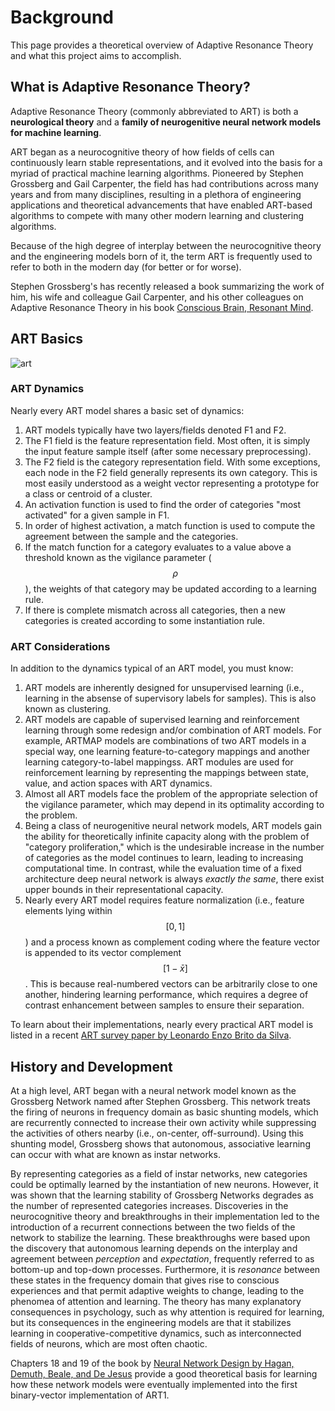 # Background

This page provides a theoretical overview of Adaptive Resonance Theory and what this project aims to accomplish.

## What is Adaptive Resonance Theory?

Adaptive Resonance Theory (commonly abbreviated to ART) is both a **neurological theory** and a **family of neurogenitive neural network models for machine learning**.

ART began as a neurocognitive theory of how fields of cells can continuously learn stable representations, and it evolved into the basis for a myriad of practical machine learning algorithms.
Pioneered by Stephen Grossberg and Gail Carpenter, the field has had contributions across many years and from many disciplines, resulting in a plethora of engineering applications and theoretical advancements that have enabled ART-based algorithms to compete with many other modern learning and clustering algorithms.

Because of the high degree of interplay between the neurocognitive theory and the engineering models born of it, the term ART is frequently used to refer to both in the modern day (for better or for worse).

Stephen Grossberg's has recently released a book summarizing the work of him, his wife and colleague Gail Carpenter, and his other colleagues on Adaptive Resonance Theory in his book [Conscious Brain, Resonant Mind](https://www.amazon.com/Conscious-Mind-Resonant-Brain-Makes/dp/0190070552).

## ART Basics

![art](../assets/downloads/art.png)

### ART Dynamics

Nearly every ART model shares a basic set of dynamics:

1. ART models typically have two layers/fields denoted F1 and F2.
2. The F1 field is the feature representation field.
    Most often, it is simply the input feature sample itself (after some necessary preprocessing).
3. The F2 field is the category representation field.
    With some exceptions, each node in the F2 field generally represents its own category.
    This is most easily understood as a weight vector representing a prototype for a class or centroid of a cluster.
4. An activation function is used to find the order of categories "most activated" for a given sample in F1.
5. In order of highest activation, a match function is used to compute the agreement between the sample and the categories.
6. If the match function for a category evaluates to a value above a threshold known as the vigilance parameter ($$\rho$$), the weights of that category may be updated according to a learning rule.
7. If there is complete mismatch across all categories, then a new categories is created according to some instantiation rule.

### ART Considerations

In addition to the dynamics typical of an ART model, you must know:

1. ART models are inherently designed for unsupervised learning (i.e., learning in the absense of supervisory labels for samples).
    This is also known as clustering.
2. ART models are capable of supervised learning and reinforcement learning through some redesign and/or combination of ART models.
    For example, ARTMAP models are combinations of two ART models in a special way, one learning feature-to-category mappings and another learning category-to-label mappingss.
    ART modules are used for reinforcement learning by representing the mappings between state, value, and action spaces with ART dynamics.
3. Almost all ART models face the problem of the appropriate selection of the vigilance parameter, which may depend in its optimality according to the problem.
4. Being a class of neurogenitive neural network models, ART models gain the ability for theoretically infinite capacity along with the problem of "category proliferation," which is the undesirable increase in the number of categories as the model continues to learn, leading to increasing computational time.
    In contrast, while the evaluation time of a fixed architecture deep neural network is always *exactly the same*, there exist upper bounds in their representational capacity.
5. Nearly every ART model requires feature normalization (i.e., feature elements lying within $$[0,1]$$) and a process known as complement coding where the feature vector is appended to its vector complement $$[1-\bar{x}]$$.
   This is because real-numbered vectors can be arbitrarily close to one another, hindering learning performance, which requires a degree of contrast enhancement between samples to ensure their separation.

To learn about their implementations, nearly every practical ART model is listed in a recent [ART survey paper by Leonardo Enzo Brito da Silva](https://arxiv.org/abs/1905.11437).

## History and Development

At a high level, ART began with a neural network model known as the Grossberg Network named after Stephen Grossberg.
This network treats the firing of neurons in frequency domain as basic shunting models, which are recurrently connected to increase their own activity while suppressing the activities of others nearby (i.e., on-center, off-surround).
Using this shunting model, Grossberg shows that autonomous, associative learning can occur with what are known as instar networks.

By representing categories as a field of instar networks, new categories could be optimally learned by the instantiation of new neurons.
However, it was shown that the learning stability of Grossberg Networks degrades as the number of represented categories increases.
Discoveries in the neurocognitive theory and breakthroughs in their implementation led to the introduction of a recurrent connections between the two fields of the network to stabilize the learning.
These breakthroughs were based upon the discovery that autonomous learning depends on the interplay and agreement between *perception* and *expectation*, frequently referred to as bottom-up and top-down processes.
Furthermore, it is *resonance* between these states in the frequency domain that gives rise to conscious experiences and that permit adaptive weights to change, leading to the phenomea of attention and learning.
The theory has many explanatory consequences in psychology, such as why attention is required for learning, but its consequences in the engineering models are that it stabilizes learning in cooperative-competitive dynamics, such as interconnected fields of neurons, which are most often chaotic.

Chapters 18 and 19 of the book by [Neural Network Design by Hagan, Demuth, Beale, and De Jesus](https://hagan.okstate.edu/NNDesign.pdf) provide a good theoretical basis for learning how these network models were eventually implemented into the first binary-vector implementation of ART1.
